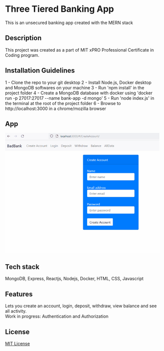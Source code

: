 # Three Tiered Banking App
This is an unsecured banking app created with the MERN stack

## Description
This project was created as a part of MIT xPRO Professional Certificate in Coding program.  

## Installation Guidelines
1 - Clone the repo to your git desktop
2 - Install Node.js, Docker desktop and MongoDB softwares on your machine
3 - Run 'npm install' in the project folder
4 - Create a MongoDB database with docker using 'docker run -p 27017:27017 --name bank-app -d mongo'
5 - Run 'node index.js' in the terminal at the root of the project folder
6 - Browse to http://localhost:3000 in a chrome/mozilla browser

## App

![App](BadBankThreeTier.gif)

## Tech stack
MongoDB, Express, Reactjs, Nodejs, Docker, HTML, CSS, Javascript

## Features
Lets you create an account, login, deposit, withdraw, view balance and see all activity.  
Work in progress: Authentication and Authorization

## License
[MIT License](LICENSE)
